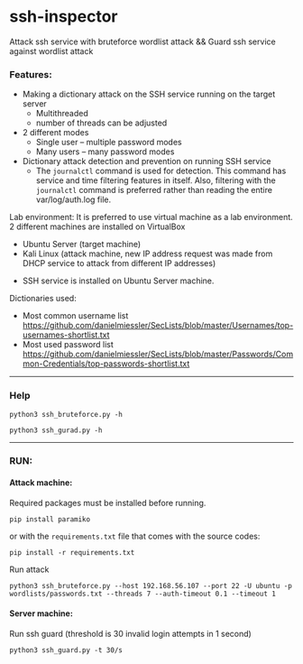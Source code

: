 # ssh-inspector
Attack ssh service with bruteforce wordlist attack &amp;&amp; Guard ssh service against wordlist attack


### Features:
- Making a dictionary attack on the SSH service running on the target server
  - Multithreaded
  - number of threads can be adjusted
- 2 different modes
  - Single user – multiple password modes
  - Many users – many password modes
- Dictionary attack detection and prevention on running SSH service
  - The `journalctl` command is used for detection. This command has service and time filtering features in itself.
  Also, filtering with the `journalctl` command is preferred rather than reading the entire var/log/auth.log file.


Lab environment:
It is preferred to use virtual machine as a lab environment. 2 different machines are installed on VirtualBox
- Ubuntu Server (target machine)
- Kali Linux (attack machine, new IP address request was made from DHCP service to attack from different IP addresses)

* SSH service is installed on Ubuntu Server machine.

Dictionaries used:
- Most common username list  
https://github.com/danielmiessler/SecLists/blob/master/Usernames/top-usernames-shortlist.txt
- Most used password list  
https://github.com/danielmiessler/SecLists/blob/master/Passwords/Common-Credentials/top-passwords-shortlist.txt
                                                          
----

### Help

```
python3 ssh_bruteforce.py -h
```

```
python3 ssh_gurad.py -h
```

----

### RUN:

#### Attack machine:  

Required packages must be installed before running.

```
pip install paramiko
```

or with the `requirements.txt` file that comes with the source codes:
```
pip install -r requirements.txt
```

Run attack  
```
python3 ssh_bruteforce.py --host 192.168.56.107 --port 22 -U ubuntu -p wordlists/passwords.txt --threads 7 --auth-timeout 0.1 --timeout 1
```


#### Server machine:  

Run ssh guard (threshold is 30 invalid login attempts in 1 second)  
```
python3 ssh_guard.py -t 30/s
```
